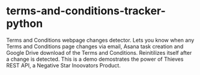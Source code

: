 # terms-and-conditions-tracker-python
Terms and Conditions webpage changes detector. Lets you know when any Terms and Conditions page changes via email, Asana task creation and Google Drive download of the Terms and Conditions. Reinitilizes itself after a change is detected. This is a demo demostrates the power of Thieves REST API, a Negative Star Inoovators Product.
